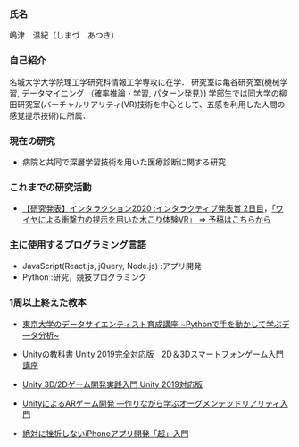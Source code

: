 ### 氏名

嶋津　温紀（しまづ　あつき）

### 自己紹介

名城大学大学院理工学研究科情報工学専攻に在学．
研究室は亀谷研究室(機械学習, データマイニング （確率推論・学習, パターン発見）)
学部生では同大学の柳田研究室(バーチャルリアリティ(VR)技術を中心として、五感を利用した人間の感覚提示技術)に所属．

### 現在の研究

- 病院と共同で深層学習技術を用いた医療診断に関する研究

### これまでの研究活動

- [【研究発表】インタラクション2020 :インタラクティブ発表賞 2日目](https://www.interaction-ipsj.org/2020/award/)，[「ワイヤによる衝撃力の提示を用いた木こり体験VR」 ⇒ 予稿はこちらから](https://www.interaction-ipsj.org/proceedings/2020/data/pdf/2A-01.pdf)

### 主に使用するプログラミング言語

- JavaScript(React.js, jQuery, Node.js) :アプリ開発
- Python :研究，競技プログラミング

### 1周以上終えた教本

- [東京大学のデータサイエンティスト育成講座 ~Pythonで手を動かして学ぶデ―タ分析~](https://amazon.jp/dp/4839965250/)

- [Unityの教科書 Unity 2019完全対応版　2D＆3Dスマートフォンゲーム入門講座](https://amazon.jp/dp/B07TNNTTYV/)

- [Unity 3D/2Dゲーム開発実践入門 Unity 2019対応版](https://amazon.jp/dp/480261165X/)

- [UnityによるARゲーム開発 ―作りながら学ぶオーグメンテッドリアリティ入門](https://amazon.jp/dp/4873118107/)

- [絶対に挫折しないiPhoneアプリ開発「超」入門](https://amazon.jp/dp/479739417X/)
